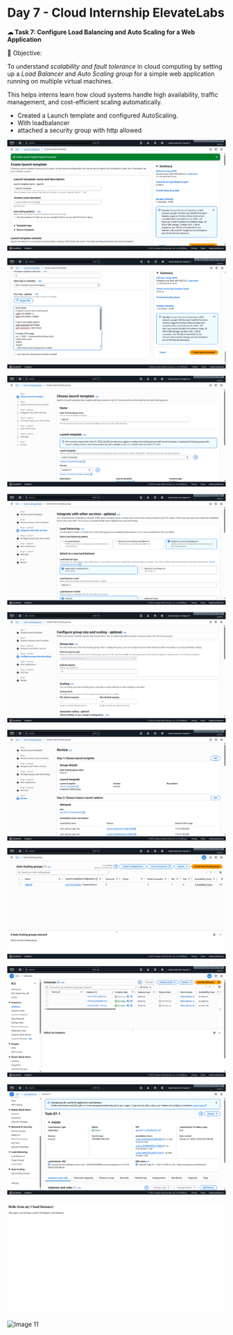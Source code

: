 # Day 7 - Cloud Internship ElevateLabs

**☁ Task 7: Configure Load Balancing and Auto Scaling for a Web Application**

🎯 Objective:

To understand *scalability and fault tolerance* in cloud computing by setting up a *Load Balancer* and *Auto Scaling group* for a simple web application running on multiple virtual machines.

This helps interns learn how cloud systems handle high availability, traffic management, and cost-efficient scaling automatically.


- Created a Launch template and configured AutoScaling.
- With loadbalancer 
- attached a security group with http allowed

![Image 1](image1.png)



![Image 2](image2.png)



![Image 3](image3.png)



![Image 4](image4.png)



![Image 5](image5.png)



![Image 6](image6.png)



![Image 7](image7.png)



![Image 8](image8.png)



![Image 9](image9.png)



![Image 10](image10.png)



![Image 11](image11.png)

